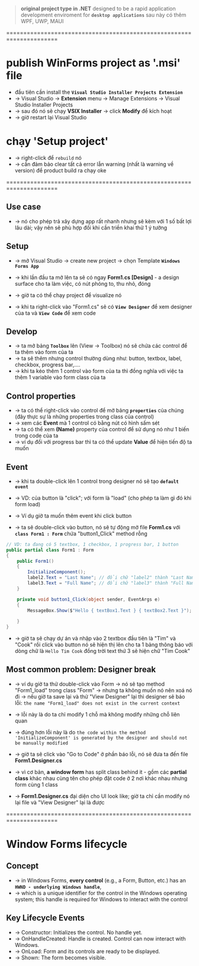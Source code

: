 > **original project type in .NET** designed to be a rapid application development enviroment for **`desktop applications`**
> sau này có thêm WPF, UWP, MAUI

=====================================================================
# publish WinForms project as '.msi' file

* đầu tiên cần install the **`Visual Studio Installer Projects Extension`**
* -> Visual Studio -> **Extension** menu -> Manage Extensions -> Visual Studio Installer Projects
* -> sau đó nó sẽ chạy **VSIX Installer** -> click **Modify** để kích hoạt
* -> giờ restart lại Visual Studio 

# chạy 'Setup project'
* -> right-click để `rebuild` nó 
* -> cần đảm bảo clear tất cả error lẫn warning (nhất là warning về version) để product build ra chạy oke

=====================================================================
## Use case
* -> nó cho phép trả xây dựng app rất nhanh nhưng sẽ kèm với 1 số bất lợi lâu dài; vậy nên sẽ phù hợp đối khi cần triền khai thử 1 ý tưởng 

## Setup
* -> mở Visual Studio -> create new project -> chọn Template **`Windows Forms App`**
* -> khi lần đầu ta mở lên ta sẽ có ngay **Form1.cs [Design]** - a design surface cho ta làm việc, có nút phóng to, thu nhỏ, đóng
* -> giờ ta có thể chạy project để visualize nó 

* -> khi ta right-click vào "Form1.cs" sẽ có **`View Designer`** để xem designer của ta và **`View Code`** để xem code

## Develop
* -> ta mở bảng **`Toolbox`** lên (View -> Toolbox) nó sẽ chứa các control để ta thêm vào form của ta
* -> ta sẽ thêm nhưng control thường dùng như: button, textbox, label, checkbox, progress bar,....
* -> khi ta kéo thêm 1 control vào form của ta thì đồng nghĩa với việc ta thêm 1 variable vào form class của ta 

## Control properties
* -> ta có thể right-click vào control để mở bảng **`properties`** của chúng (đây thực sự là những properties trong class của control)
* -> xem các **Event** mà 1 control có bằng nút có hình sấm sét
* -> ta có thể xem **(Name)** property của control để sử dụng nó như 1 biến trong code của ta
* -> ví dụ đối với progress bar thì ta có thể update **Value** để hiện tiến độ ta muốn

## Event
* -> khi ta double-click lên 1 control trong designer nó sẽ tạo **`default event`** 
* -> VD: của button là "click"; với form là "load" (cho phép ta làm gì đó khi form load)

* -> Ví dụ giờ ta muốn thêm event khi click button
* -> ta sẽ double-click vào button, nó sẽ tự động mở file **Form1.cs** với **`class Form1 : Form`** chứa "button1_Click" method rỗng
```cs
// VD: ta đang có 5 textbox, 1 checkbox, 1 progress bar, 1 button
public partial class Form1 : Form
{
    public Form1()
    {
        InitializeComponent();
        label2.Text = "Last Name"; // đổi chữ "label2" thành "Last Name" ở runtime
        label3.Text = "Full Name"; // đổi chữ "label3" thành "Full Name" ở runtime
    }

    private void button1_Click(object sender, EventArgs e)
    {   
        MessageBox.Show($"Hello { textBox1.Text } { textBox2.Text }");
        
    }
}
```

* -> giờ ta sẽ chạy dự án và nhập vào 2 textbox đầu tiên là "Tim" và "Cook" rồi click vào button nó sẽ hiện thị lên cho ta 1 bảng thông báo với dòng chữ là `Hello Tim Cook` đồng trời text thứ 3 sẽ hiện chữ "Tim Cook"

## Most common problem: Designer break
* -> ví dụ giờ ta thử double-click vào Form -> nó sẽ tạo method "Form1_load" trong class "Form" -> nhưng ta không muốn nó nên xoá nó đi -> nếu giờ ta save lại và thử "View Designer" lại thì designer sẽ báo lỗi: `the name "Form1_load" does not exist in the current context`
* -> lỗi này là do ta chỉ modify 1 chỗ mà không modify những chỗ liên quan

* -> đúng hơn lỗi này là do `the code within the method 'InitializeComponent' is generated by the designer and should not be manually modified`
* -> giờ ta sẽ click vào "Go to Code" ở phần báo lỗi, nó sẽ đưa ta đến file **Form1.Designer.cs**

* -> vì cơ bản, **a window form** has split class behind it - gồm các **partial class** khác nhau cùng tên cho phép đặt code ở 2 nơi khác nhau nhưng form cùng 1 class
* -> **Form1.Designer.cs** đại diện cho UI look like; giờ ta chỉ cần modify nó lại file và "View Designer" lại là được

=====================================================================
# Window Forms lifecycle

## Concept
* -> in Windows Forms, **every control** (e.g., a Form, Button, etc.) has an **`HWND - underlying Windows handle`**, 
* -> which is a unique identifier for the control in the Windows operating system; this handle is required for Windows to interact with the control

## Key Lifecycle Events
* -> Constructor: Initializes the control. No handle yet.
* -> OnHandleCreated: Handle is created. Control can now interact with Windows.
* -> OnLoad: Form and its controls are ready to be displayed.
* -> Shown: The form becomes visible.